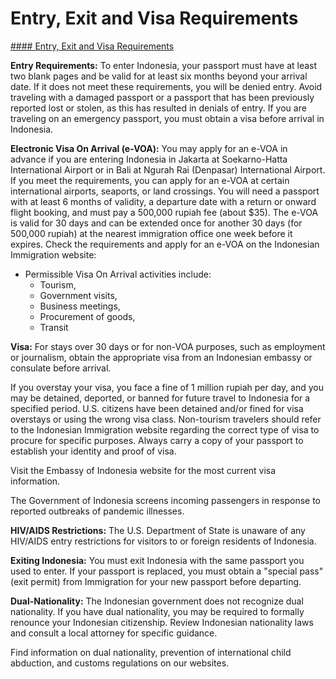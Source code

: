 # Entry, Exit and Visa Requirements

[#### Entry, Exit and Visa Requirements](javascript:void(0); "Entry, Exit and Visa Requirements")

**Entry Requirements:** To enter Indonesia, your passport must have at least two blank pages and be valid for at least six months beyond your arrival date. If it does not meet these requirements, you will be denied entry. Avoid traveling with a damaged passport or a passport that has been previously reported lost or stolen, as this has resulted in denials of entry. If you are traveling on an emergency passport, you must obtain a visa before arrival in Indonesia.

**Electronic Visa On Arrival (e-VOA):** You may apply for an e-VOA in advance if you are entering Indonesia in Jakarta at Soekarno-Hatta International Airport or in Bali at Ngurah Rai (Denpasar) International Airport. If you meet the requirements, you can apply for an e-VOA at certain international airports, seaports, or land crossings. You will need a passport with at least 6 months of validity, a departure date with a return or onward flight booking, and must pay a 500,000 rupiah fee (about $35). The e-VOA is valid for 30 days and can be extended once for another 30 days (for 500,000 rupiah) at the nearest immigration office one week before it expires. Check the requirements and apply for an e-VOA on the Indonesian Immigration website:

* Permissible Visa On Arrival activities include:
  + Tourism,
  + Government visits,
  + Business meetings,
  + Procurement of goods,
  + Transit

**Visa:** For stays over 30 days or for non-VOA purposes, such as employment or journalism, obtain the appropriate visa from an Indonesian embassy or consulate before arrival.

If you overstay your visa, you face a fine of 1 million rupiah per day, and you may be detained, deported, or banned for future travel to Indonesia for a specified period. U.S. citizens have been detained and/or fined for visa overstays or using the wrong visa class. Non-tourism travelers should refer to the Indonesian Immigration website regarding the correct type of visa to procure for specific purposes. Always carry a copy of your passport to establish your identity and proof of visa.

Visit the Embassy of Indonesia website for the most current visa information.

The Government of Indonesia screens incoming passengers in response to reported outbreaks of pandemic illnesses.

**HIV/AIDS Restrictions:** The U.S. Department of State is unaware of any HIV/AIDS entry restrictions for visitors to or foreign residents of Indonesia.

**Exiting Indonesia:** You must exit Indonesia with the same passport you used to enter. If your passport is replaced, you must obtain a "special pass" (exit permit) from Immigration for your new passport before departing.

**Dual-Nationality:** The Indonesian government does not recognize dual nationality. If you have dual nationality, you may be required to formally renounce your Indonesian citizenship. Review Indonesian nationality laws and consult a local attorney for specific guidance.

Find information on dual nationality, prevention of international child abduction, and customs regulations on our websites.